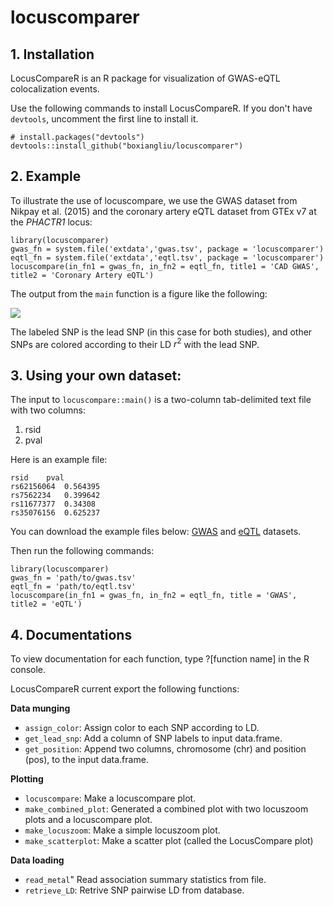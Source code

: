 # locuscomparer

## 1. Installation
LocusCompareR is an R package for visualization of GWAS-eQTL colocalization events. 


Use the following commands to install LocusCompareR. If you don't have `devtools`, uncomment the first line to install it. 

```
# install.packages("devtools")
devtools::install_github("boxiangliu/locuscomparer")
```

## 2. Example

To illustrate the use of locuscompare, we use the GWAS dataset from Nikpay et al. (2015) and the coronary artery eQTL dataset from GTEx v7 at the *PHACTR1* locus: 

```
library(locuscomparer)
gwas_fn = system.file('extdata','gwas.tsv', package = 'locuscomparer')
eqtl_fn = system.file('extdata','eqtl.tsv', package = 'locuscomparer')
locuscompare(in_fn1 = gwas_fn, in_fn2 = eqtl_fn, title1 = 'CAD GWAS', title2 = 'Coronary Artery eQTL')
```

The output from the `main` function is a figure like the following:

![](https://raw.githubusercontent.com/boxiangliu/locuscomparer/master/fig/locuscompare.png)

The labeled SNP is the lead SNP (in this case for both studies), and other SNPs are colored according to their LD $r^2$ with the lead SNP.

## 3. Using your own dataset:

The input to `locuscompare::main()` is a two-column tab-delimited text file with two columns: 

1. rsid 
2. pval 

Here is an example file:

```
rsid	pval
rs62156064	0.564395
rs7562234	0.399642
rs11677377	0.34308
rs35076156	0.625237
```

You can download the example files below:  [GWAS](https://raw.githubusercontent.com/boxiangliu/locuscomparer/master/inst/extdata/gwas.tsv) and [eQTL](https://raw.githubusercontent.com/boxiangliu/locuscomparer/master/inst/extdata/eqtl.tsv) datasets. 

Then run the following commands: 
```
library(locuscomparer)
gwas_fn = 'path/to/gwas.tsv'
eqtl_fn = 'path/to/eqtl.tsv'
locuscompare(in_fn1 = gwas_fn, in_fn2 = eqtl_fn, title = 'GWAS', title2 = 'eQTL')
```

## 4. Documentations

To view documentation for each function, type ?[function name] in the R console. 

LocusCompareR current export the following functions:

**Data munging**

- `assign_color`: Assign color to each SNP according to LD. 
- `get_lead_snp`: Add a column of SNP labels to input data.frame.
- `get_position`: Append two columns, chromosome (chr) and position (pos), to the input data.frame.

**Plotting**

- `locuscompare`: Make a locuscompare plot.
- `make_combined_plot`: Generated a combined plot with two locuszoom plots and a locuscompare plot.
- `make_locuszoom`: Make a simple locuszoom plot.
- `make_scatterplot`: Make a scatter plot (called the LocusCompare plot)

**Data loading**

- `read_metal`" Read association summary statistics from file. 
- `retrieve_LD`: Retrive SNP pairwise LD from database.
